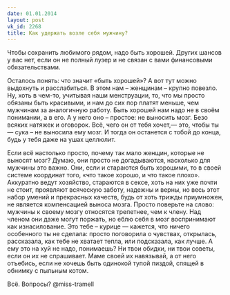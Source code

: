 ```yaml
---
date: 01.01.2014
layout: post
vk_id: 2268
title: Как удержать возле себя мужчину?
---
```


Чтобы сохранить любимого рядом, надо быть хорошей. Других шансов у вас нет, если он не полный лузер и не связан с вами финансовыми обязательствами.

Осталось понять: что значит «быть хорошей»? А вот тут можно выдохнуть и расслабиться. В этом нам – женщинам – крупно повезло. Ну, хоть в чем-то, учитывая наши менструации, то, что мы просто обязаны быть красивыми, и нам до сих пор платят меньше, чем мужчинам за аналогичную работу. Быть хорошей нам надо не в своём понимании, а в его. А у него оно – простое: не выносить мозг. Безо всяких натяжек и оговорок. Всё, чего он от тебя хочет,— это, чтобы ты — сука – не выносила ему мозг. И тогда он останется с тобой до конца, будь у тебя даже на ушах целлюлит.

Если всё настолько просто, почему так мало женщин, которые не выносят мозг? Думаю, они просто не догадываются, насколько для мужчины это важно. Они, если и стараются быть хорошими, то в своей системе координат того, «что такое хорошо, и что такое плохо». Аккуратно ведут хозяйство, стараются в сексе, хоть на них уже почти не стоит, проявляют всяческую заботу, надежны и верны, но весь этот набор умений и прекрасных качеств, будь от хоть трижды приумножен, не является компенсацией выноса мозга. Просто поверьте на слово: мужчины к своему мозгу относятся трепетнее, чем к члену. Над членом они даже могут поржать, но еблю себя в мозг воспринимают как изнасилование. Это тебе – курице — кажется, что ничего особенного ты не сделала: просто поговорила о чувствах, открылась, рассказала, как тебе не хватает тепла, или подсказала, как лучше. А ему это на хуй не надо, понимаешь? Ни твои обидки, ни твои советы, если он их не спрашивает. Маме своей их навязывай, а от него отъебись, если не хочешь быть одинокой тупой пиздой, спящей в обнимку с пыльным котом.

Всё. Вопросы? @miss-tramell